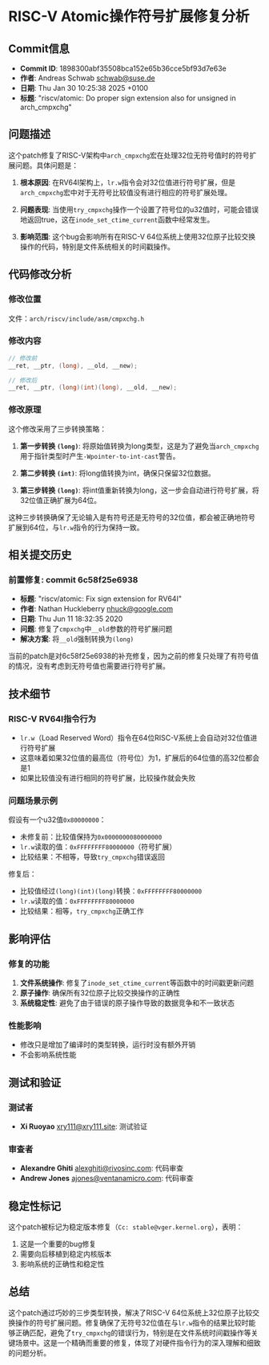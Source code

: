 # RISC-V Atomic操作符号扩展修复分析

## Commit信息
- **Commit ID**: 1898300abf35508bca152e65b36cce5bf93d7e63e
- **作者**: Andreas Schwab <schwab@suse.de>
- **日期**: Thu Jan 30 10:25:38 2025 +0100
- **标题**: "riscv/atomic: Do proper sign extension also for unsigned in arch_cmpxchg"

## 问题描述

这个patch修复了RISC-V架构中`arch_cmpxchg`宏在处理32位无符号值时的符号扩展问题。具体问题是：

1. **根本原因**: 在RV64I架构上，`lr.w`指令会对32位值进行符号扩展，但是`arch_cmpxchg`宏中对于无符号比较值没有进行相应的符号扩展处理。

2. **问题表现**: 当使用`try_cmpxchg`操作一个设置了符号位的u32值时，可能会错误地返回true，这在`inode_set_ctime_current`函数中经常发生。

3. **影响范围**: 这个bug会影响所有在RISC-V 64位系统上使用32位原子比较交换操作的代码，特别是文件系统相关的时间戳操作。

## 代码修改分析

### 修改位置
文件：`arch/riscv/include/asm/cmpxchg.h`

### 修改内容
```c
// 修改前
__ret, __ptr, (long), __old, __new);

// 修改后  
__ret, __ptr, (long)(int)(long), __old, __new);
```

### 修改原理

这个修改采用了三步转换策略：

1. **第一步转换 `(long)`**: 将原始值转换为long类型，这是为了避免当`arch_cmpxchg`用于指针类型时产生`-Wpointer-to-int-cast`警告。

2. **第二步转换 `(int)`**: 将long值转换为int，确保只保留32位数据。

3. **第三步转换 `(long)`**: 将int值重新转换为long，这一步会自动进行符号扩展，将32位值正确扩展为64位。

这种三步转换确保了无论输入是有符号还是无符号的32位值，都会被正确地符号扩展到64位，与`lr.w`指令的行为保持一致。

## 相关提交历史

### 前置修复: commit 6c58f25e6938
- **标题**: "riscv/atomic: Fix sign extension for RV64I"
- **作者**: Nathan Huckleberry <nhuck@google.com>
- **日期**: Thu Jun 11 18:32:35 2020
- **问题**: 修复了`cmpxchg`中`__old`参数的符号扩展问题
- **解决方案**: 将`__old`强制转换为`(long)`

当前的patch是对6c58f25e6938的补充修复，因为之前的修复只处理了有符号值的情况，没有考虑到无符号值也需要进行符号扩展。

## 技术细节

### RISC-V RV64I指令行为
- `lr.w`（Load Reserved Word）指令在64位RISC-V系统上会自动对32位值进行符号扩展
- 这意味着如果32位值的最高位（符号位）为1，扩展后的64位值的高32位都会是1
- 如果比较值没有进行相同的符号扩展，比较操作就会失败

### 问题场景示例
假设有一个u32值`0x80000000`：
- 未修复前：比较值保持为`0x0000000080000000`
- `lr.w`读取的值：`0xFFFFFFFF80000000`（符号扩展）
- 比较结果：不相等，导致`try_cmpxchg`错误返回

修复后：
- 比较值经过`(long)(int)(long)`转换：`0xFFFFFFFF80000000`
- `lr.w`读取的值：`0xFFFFFFFF80000000`
- 比较结果：相等，`try_cmpxchg`正确工作

## 影响评估

### 修复的功能
1. **文件系统操作**: 修复了`inode_set_ctime_current`等函数中的时间戳更新问题
2. **原子操作**: 确保所有32位原子比较交换操作的正确性
3. **系统稳定性**: 避免了由于错误的原子操作导致的数据竞争和不一致状态

### 性能影响
- 修改只是增加了编译时的类型转换，运行时没有额外开销
- 不会影响系统性能

## 测试和验证

### 测试者
- **Xi Ruoyao** <xry111@xry111.site>: 测试验证

### 审查者
- **Alexandre Ghiti** <alexghiti@rivosinc.com>: 代码审查
- **Andrew Jones** <ajones@ventanamicro.com>: 代码审查

## 稳定性标记

这个patch被标记为稳定版本修复（`Cc: stable@vger.kernel.org`），表明：
1. 这是一个重要的bug修复
2. 需要向后移植到稳定内核版本
3. 影响系统的正确性和稳定性

## 总结

这个patch通过巧妙的三步类型转换，解决了RISC-V 64位系统上32位原子比较交换操作的符号扩展问题。修复确保了无符号32位值在与`lr.w`指令的结果比较时能够正确匹配，避免了`try_cmpxchg`的错误行为，特别是在文件系统时间戳操作等关键场景中。这是一个精确而重要的修复，体现了对硬件指令行为的深入理解和细致的问题分析。